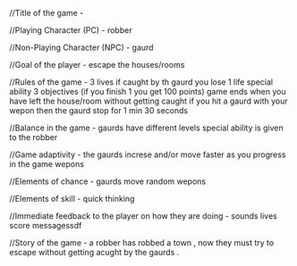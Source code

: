 //Title of the game - 


//Playing Character (PC) - 
robber

//Non-Playing Character (NPC) - 
gaurd

//Goal of the player -
escape the houses/rooms 

//Rules of the game - 
3 lives 
if caught by th gaurd you lose 1 life 
special ability 
3 objectives (if you finish 1 you get 100 points)
game ends when you have left the house/room without getting caught 
if you hit a gaurd with your wepon then the gaurd stop for 1 min 30 seconds

//Balance in the game - 
gaurds have different levels 
special ability is given to the robber

//Game adaptivity - 
the gaurds increse and/or move faster as you progress in the game 
wepons 

//Elements of chance -
gaurds move random 
wepons 

//Elements of skill -
quick thinking 

//Immediate feedback to the player on how they are doing -
sounds 
lives 
score 
messagessdf
 
//Story of the game - 
a robber has robbed a town , now they must try to escape without getting acught by the gaurds .


